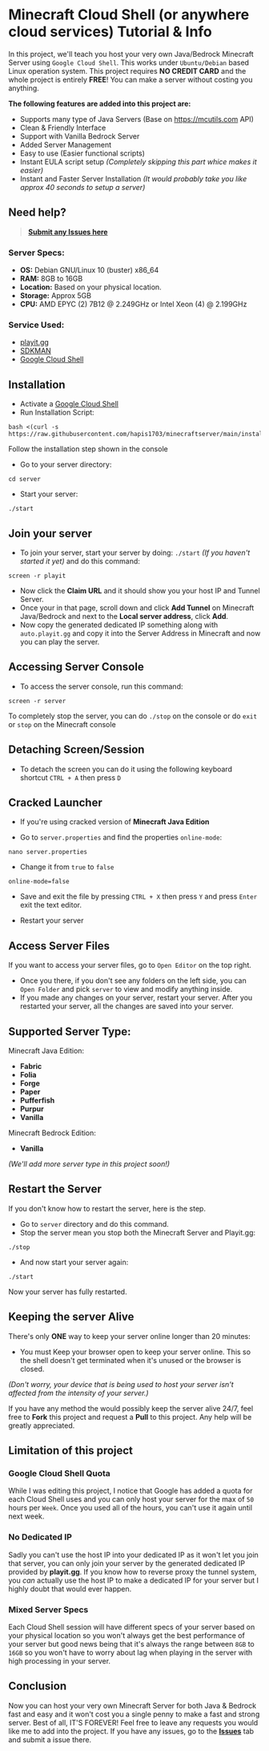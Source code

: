 # Minecraft Cloud Shell (or anywhere cloud services) Tutorial & Info

In this project, we'll teach you host your very own Java/Bedrock Minecraft Server using `Google Cloud Shell`. This works under `Ubuntu/Debian` based Linux operation system. This project requires **NO CREDIT CARD** and the whole project is entirely **FREE**! You can make a server without costing you anything.

**The following features are added into this project are:**

- Supports many type of Java Servers (Base on https://mcutils.com API)
- Clean & Friendly Interface
- Support with Vanilla Bedrock Server
- Added Server Management
- Easy to use (Easier functional scripts)
- Instant EULA script setup _(Completely skipping this part whice makes it easier)_
- Instant and Faster Server Installation _(It would probably take you like approx 40 seconds to setup a server)_

## Need help?

> [**Submit any Issues here**](https://github.com/hapis1703/minecraftserver/issues)

### Server Specs:

- **OS:** Debian GNU/Linux 10 (buster) x86_64
- **RAM:** 8GB to 16GB
- **Location:** Based on your physical location.
- **Storage:** Approx 5GB
- **CPU:** AMD EPYC (2) 7B12 @ 2.249GHz or Intel Xeon (4) @ 2.199GHz

### Service Used:

- [playit.gg](https://playit.gg)
- [SDKMAN](https://sdkman.io)
- [Google Cloud Shell](https://cloud.google.com/shell)

## Installation

- Activate a [Google Cloud Shell](https://cloud.google.com/shell)
- Run Installation Script:

```
bash <(curl -s https://raw.githubusercontent.com/hapis1703/minecraftserver/main/install)
```

Follow the installation step shown in the console

- Go to your server directory:

```
cd server
```

- Start your server:

```
./start
```

## Join your server

- To join your server, start your server by doing: `./start` _(If you haven't started it yet)_ and do this command:

```
screen -r playit
```

- Now click the **Claim URL** and it should show you your host IP and Tunnel Server.
- Once your in that page, scroll down and click **Add Tunnel** on Minecraft Java/Bedrock and next to the **Local server address**, click **Add**.
- Now copy the generated dedicated IP something along with `auto.playit.gg` and copy it into the Server Address in Minecraft and now you can play the server.

## Accessing Server Console

- To access the server console, run this command:

```
screen -r server
```

To completely stop the server, you can do `./stop` on the console or do `exit` or `stop` on the Minecraft console

## Detaching Screen/Session

- To detach the screen you can do it using the following keyboard shortcut
  `CTRL + A` then press `D`

## Cracked Launcher

- If you're using cracked version of **Minecraft Java Edition**

- Go to `server.properties` and find the properties `online-mode`:

```
nano server.properties
```

- Change it from `true` to `false`

```
online-mode=false
```

- Save and exit the file by pressing `CTRL + X` then press `Y` and press `Enter` exit the text editor.

- Restart your server

## Access Server Files

If you want to access your server files, go to `Open Editor` on the top right.

- Once you there, if you don't see any folders on the left side, you can `Open Folder` and pick `server` to view and modify anything inside.
- If you made any changes on your server, restart your server.
  After you restarted your server, all the changes are saved into your server.

## Supported Server Type:

Minecraft Java Edition:

- **Fabric**
- **Folia**
- **Forge**
- **Paper**
- **Pufferfish**
- **Purpur**
- **Vanilla**

Minecraft Bedrock Edition:

- **Vanilla**

_(We'll add more server type in this project soon!)_

## Restart the Server

If you don't know how to restart the server, here is the step.

- Go to `server` directory and do this command.
- Stop the server mean you stop both the Minecraft Server and Playit.gg:

```
./stop
```

- And now start your server again:

```
./start
```

Now your server has fully restarted.

## Keeping the server Alive

There's only **ONE** way to keep your server online longer than 20 minutes:

- You must Keep your browser open to keep your server online. This so the shell doesn't get terminated when it's unused or the browser is closed.

_(Don't worry, your device that is being used to host your server isn't affected from the intensity of your server.)_

If you have any method the would possibly keep the server alive 24/7, feel free to **Fork** this project and request a **Pull** to this project. Any help will be greatly appreciated.

## Limitation of this project

### Google Cloud Shell Quota

While I was editing this project, I notice that Google has added a quota for each Cloud Shell uses and you can only host your server for the max of `50` hours per `Week`.
Once you used all of the hours, you can't use it again until next week.

### No Dedicated IP

Sadly you can't use the host IP into your dedicated IP as it won't let you join that server, you can only join your server by the generated dedicated IP provided by **playit.gg**. If you know how to reverse proxy the tunnel system, you _can_ actually use the host IP to make a dedicated IP for your server but I highly doubt that would ever happen.

### Mixed Server Specs

Each Cloud Shell session will have different specs of your server based on your physical location so you won't always get the best performance of your server but good news being that it's always the range between `8GB` to `16GB` so you won't have to worry about lag when playing in the server with high processing in your server.

## Conclusion

Now you can host your very own Minecraft Server for both Java & Bedrock fast and easy and it won't cost you a single penny to make a fast and strong server. Best of all, IT'S FOREVER! Feel free to leave any requests you would like me to add into the project. If you have any issues, go to the [**Issues**](https://github.com/hapis1703/minecraftserver/issues) tab and submit a issue there.
